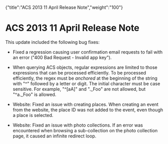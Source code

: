{"title":"ACS 2013 11 April Release Note","weight":"100"} 

# ACS 2013 11 April Release Note

This update included the following bug fixes:

*   Fixed a regression causing user confirmation email requests to fail with an error ("400 Bad Request - Invalid app key").
    
*   When querying ACS objects, regular expressions are limited to those expressions that can be processed efficiently. To be processed efficiently, the regex must be _anchored_ at the beginning of the string with "^" followed by a letter or digit. The initial character must be case sensitive. For example, "^\[aA\]" and "._Foo" are not allowed, but "^a._Foo" is allowed.
    
*   Website: Fixed an issue with creating places. When creating an event from the website, the place ID was not added to the event, even though a place is selected.
    
*   Website: Fixed an issue with photo collections. If an error was encountered when browsing a sub-collection on the photo collection page, it caused an infinite redirect loop.